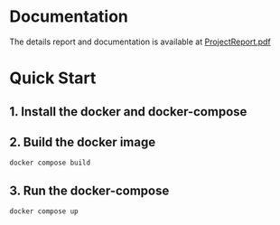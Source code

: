 # Documentation

The details report and documentation is available at [ProjectReport.pdf](ProjectReport.pdf)

# Quick Start

## 1. Install the docker and docker-compose

## 2. Build the docker image

```
docker compose build
```

## 3. Run the docker-compose

```
docker compose up
```
